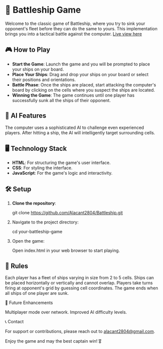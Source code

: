 # 🚢 Battleship Game

Welcome to the classic game of Battleship, where you try to sink your opponent's fleet before they can do the same to yours. This implementation brings you into a tactical battle against the computer. [Live view here](https://alacant2804.github.io/Battleship/)

## 🎮 How to Play

- **Start the Game**: Launch the game and you will be prompted to place your ships on your board.
- **Place Your Ships**: Drag and drop your ships on your board or select their positions and orientations.
- **Battle Phase**: Once the ships are placed, start attacking the computer's board by clicking on the cells where you suspect the ships are located.
- **Winning the Game**: The game continues until one player has successfully sunk all the ships of their opponent.

## 🤖 AI Features

The computer uses a sophisticated AI to challenge even experienced players.
After hitting a ship, the AI will intelligently target surrounding cells.

## 🖥️ Technology Stack

- **HTML**: For structuring the game's user interface.
- **CSS**: For styling the interface.
- **JavaScript**: For the game's logic and interactivity.

## 🛠️ Setup

1. **Clone the repository**:
   
   git clone https://github.com/Alacant2804/Battleship.git
   
2. Navigate to the project directory:

   cd your-battleship-game

3. Open the game:
   
   Open index.html in your web browser to start playing.

## 📜 Rules

Each player has a fleet of ships varying in size from 2 to 5 cells.
Ships can be placed horizontally or vertically and cannot overlap.
Players take turns firing at opponent's grid by guessing cell coordinates.
The game ends when all ships of one player are sunk.

🔄 Future Enhancements

 Multiplayer mode over network.
 Improved AI difficulty levels.
 
📞 Contact

For support or contributions, please reach out to alacant2804@gmail.com.

Enjoy the game and may the best captain win! 🎖️

